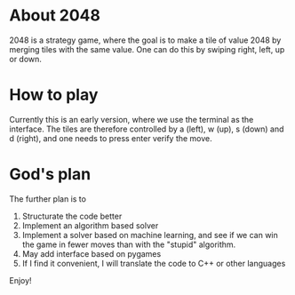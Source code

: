 # About 2048

2048 is a strategy game, where the goal is to make a tile of value 2048 by merging tiles with the same value. One can do this by swiping right, left, up or down.

# How to play

Currently this is an early version, where we use the terminal as the interface. The tiles are therefore controlled by a (left), w (up), s (down) and d (right), and one needs to press enter verify the move. 

# God's plan

The further plan is to 
1. Structurate the code better
2. Implement an algorithm based solver
3. Implement a solver based on machine learning, and see if we can win the game in fewer moves than with the "stupid" algorithm.
4. May add interface based on pygames
5. If I find it convenient, I will translate the code to C++ or other languages

Enjoy!
